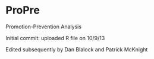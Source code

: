 ProPre
======

Promotion-Prevention Analysis

Initial commit:  uploaded R file on 10/9/13

Edited subsequently by Dan Blalock and Patrick McKnight
